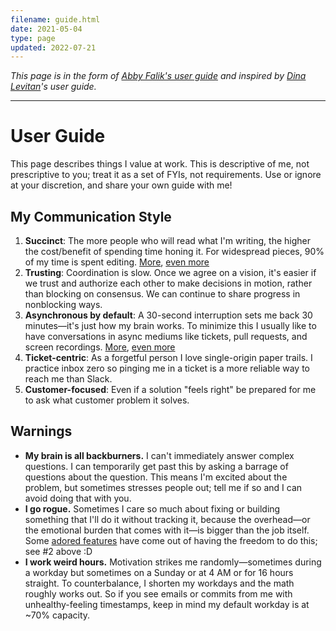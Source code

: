 ```yaml
---
filename: guide.html
date: 2021-05-04
type: page
updated: 2022-07-21
---
```


_This page is in the form of [Abby Falik's user
guide](https://www.linkedin.com/pulse/leaders-need-user-manuals-what-i-learned-writing-mine-abby-falik/)
and inspired by [Dina Levitan](http://dinalevitan.com/)'s user guide._

---

# User Guide

This page describes things I value at work. This is descriptive of me, not
prescriptive to you; treat it as a set of FYIs, not requirements. Use or ignore
at your discretion, and share your own guide with me!

## My Communication Style

1. **Succinct**: The more people who will read what I'm writing, the higher the
   cost/benefit of spending time honing it. For widespread pieces, 90% of my
   time is spent editing. [More](http://www.paulgraham.com/simply.html), [even
   more](http://www.paulgraham.com/useful.html)
2. **Trusting**: Coordination is slow. Once we agree on a vision, it's easier if
   we trust and authorize each other to make decisions in motion, rather than
   blocking on consensus. We can continue to share progress in nonblocking
   ways.
3. **Asynchronous by default**: A 30-second interruption sets me back 30 minutes—it's just how my brain works. To minimize this I usually like to have conversations in async
   mediums like tickets, pull requests, and screen recordings.
   [More](https://heeris.id.au/trinkets/ProgrammerInterrupted.png), [even more](http://www.paulgraham.com/makersschedule.html)
4. **Ticket-centric**: As a forgetful person I love single-origin paper
   trails. I practice inbox zero so pinging me in a ticket is a more reliable
   way to reach me than Slack.
5. **Customer-focused**: Even if a solution "feels right" be prepared for me to
   ask what customer problem it solves.

## Warnings

-  **My brain is all backburners.** I can't immediately answer complex questions.
   I can temporarily get past this by asking a barrage of questions about the
   question. This means I'm excited about the problem, but sometimes stresses
   people out; tell me if so and I can avoid doing that with you.
-  **I go rogue.** Sometimes I care so much about fixing or building something
   that I'll do it without tracking it, because the overhead—or the emotional
   burden that comes with it—is bigger than the job itself. Some [adored
   features](https://twitter.com/search?q=https%3A%2F%2Ftwitter.com%2Fglcls%2Fstatus%2F720689621466619904&src=typed_query)
   have come out of having the freedom to do this; see #2 above :D
-  **I work weird hours.** Motivation strikes me randomly—sometimes during a
   workday but sometimes on a Sunday or at 4 AM or for 16 hours straight. To
   counterbalance, I shorten my workdays and the math roughly works out. So if
   you see emails or commits from me with unhealthy-feeling timestamps, keep in
   mind my default workday is at ~70% capacity.